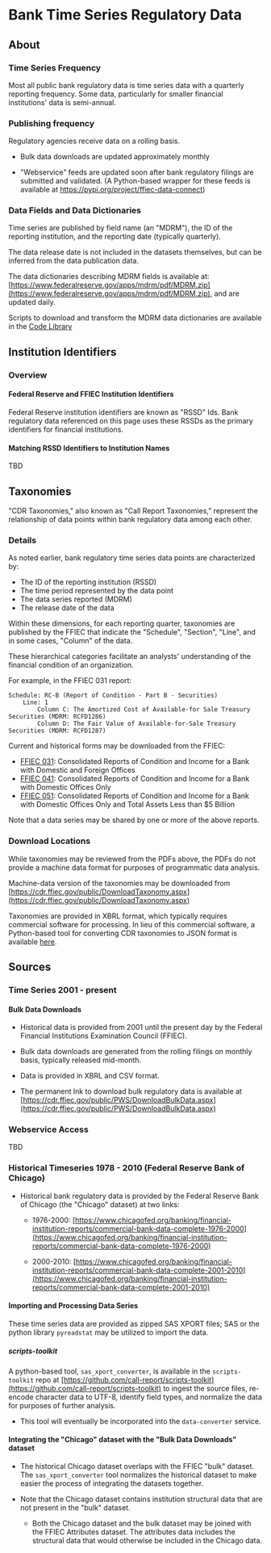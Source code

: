 # Bank Time Series Regulatory Data

## About

### Time Series Frequency

Most all public bank regulatory data is time series data with a quarterly reporting frequency. Some data, particularly for smaller financial institutions' data is semi-annual. 

### Publishing frequency

Regulatory agencies receive data on a rolling basis. 

-  Bulk data downloads are updated approximately monthly

-  "Webservice" feeds are updated soon after bank regulatory filings are submitted and validated. (A Python-based wrapper for these feeds is available at https://pypi.org/project/ffiec-data-connect)

### Data Fields and Data Dictionaries

Time series are published by field name (an "MDRM"), the ID of the reporting institution, and the reporting date (typically quarterly). 

The data release date is not included in the datasets themselves, but can be inferred from the data publication data.

The data dictionaries describing MDRM fields is available at: [https://www.federalreserve.gov/apps/mdrm/pdf/MDRM.zip](https://www.federalreserve.gov/apps/mdrm/pdf/MDRM.zip), and are updated daily.

Scripts to download and transform the MDRM data dictionaries are available in the [Code Library](/code)

## Institution Identifiers

### Overview

#### Federal Reserve and FFIEC Institution Identifiers

Federal Reserve institution identifiers are known as "RSSD" Ids. Bank regulatory data referenced on this page uses these RSSDs as the primary identifiers for financial institutions.

#### Matching RSSD Identifiers to Institution Names

TBD

## Taxonomies

"CDR Taxonomies," also known as "Call Report Taxonomies," represent the relationship of data points within bank regulatory data among each other.

### Details

As noted earlier, bank regulatory time series data points are characterized by:

- The ID of the reporting institution (RSSD)
- The time period represented by the data point
- The data series reported (MDRM)
- The release date of the data

Within these dimensions, for each reporting quarter, taxonomies are published by the FFIEC that indicate the "Schedule", "Section", "Line", and in some cases, "Column" of the data.

These hierarchical categories facilitate an analysts' understanding of the financial condition of an organization.

For example, in the FFIEC 031 report:
```
Schedule: RC-B (Report of Condition - Part B - Securities)
    Line: 1
        Column C: The Amortized Cost of Available-for Sale Treasury Securities (MDRM: RCFD1286)
        Column D: The Fair Value of Available-for-Sale Treasury Securities (MDRM: RCFD1287)

```

Current and historical forms may be downloaded from the FFIEC:
- [FFIEC 031](https://www.ffiec.gov/forms031.htm): Consolidated Reports of Condition and Income for a Bank with Domestic and Foreign Offices
- [FFIEC 041](https://www.ffiec.gov/forms041.htm): Consolidated Reports of Condition and Income for a Bank with Domestic Offices Only  
- [FFIEC 051](https://www.ffiec.gov/forms051.htm): Consolidated Reports of Condition and Income for a Bank with Domestic Offices Only and Total Assets Less than $5 Billion

Note that a data series may be shared by one or more of the above reports.

### Download Locations

While taxonomies may be reviewed from the PDFs above, the PDFs do not provide a machine data format for purposes of programmatic data analysis.

Machine-data version of the taxonomies may be downloaded from [https://cdr.ffiec.gov/public/DownloadTaxonomy.aspx](https://cdr.ffiec.gov/public/DownloadTaxonomy.aspx)

Taxonomies are provided in XBRL format, which typically requires commercial software for processing. In lieu of this commercial software, a Python-based tool for converting CDR taxonomies to JSON format is available [here](https://github.com/call-report/public-python-scripts/cdr-taxonomy-processor).


## Sources

### Time Series 2001 - present

#### Bulk Data Downloads

- Historical data is provided from 2001 until the present day by the Federal Financial Institutions Examination Council (FFIEC).

- Bulk data downloads are generated from the rolling filings on monthly basis, typically released mid-month. 
  
- Data is provided in XBRL and CSV format.

- The permanent lnk to download bulk regulatory data is available at [https://cdr.ffiec.gov/public/PWS/DownloadBulkData.aspx](https://cdr.ffiec.gov/public/PWS/DownloadBulkData.aspx)

### Webservice Access

TBD

### Historical Timeseries 1978 - 2010 (Federal Reserve Bank of Chicago)

- Historical bank regulatory data is provided by the Federal Reserve Bank of Chicago (the "Chicago" dataset) at two links: 
  - 1976-2000: [https://www.chicagofed.org/banking/financial-institution-reports/commercial-bank-data-complete-1976-2000](https://www.chicagofed.org/banking/financial-institution-reports/commercial-bank-data-complete-1976-2000)

  - 2000-2010: [https://www.chicagofed.org/banking/financial-institution-reports/commercial-bank-data-complete-2001-2010](https://www.chicagofed.org/banking/financial-institution-reports/commercial-bank-data-complete-2001-2010)

#### Importing and Processing Data Series

These time series data are provided as zipped SAS XPORT files; SAS or the python library `pyreadstat` may be utilized to import the data.

##### scripts-toolkit
A python-based tool, `sas_xport_converter`, is available in the `scripts-toolkit` repo at [https://github.com/call-report/scripts-toolkit](https://github.com/call-report/scripts-toolkit) to ingest the source files, re-encode character data to UTF-8, identify field types, and normalize the data for purposes of further analysis.

- This tool will eventually be incorporated into the `data-converter` service.

#### Integrating the "Chicago" dataset with the "Bulk Data Downloads" dataset

- The historical Chicago dataset overlaps with the FFIEC "bulk" dataset. The `sas_xport_converter` tool normalizes the historical dataset to make easier the process of integrating the datasets together. 

- Note that the Chicago dataset contains institution structural data that are not present in the "bulk" dataset.
  - Both the Chicago dataset and the bulk dataset may be joined with the FFIEC Attributes dataset. The attributes data includes the structural data that would otherwise be included in the Chicago data.